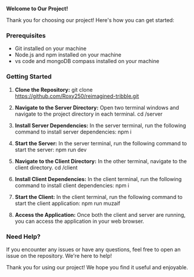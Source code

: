 **Welcome to Our Project!**

Thank you for choosing our project! Here's how you can get started:

### Prerequisites
- Git installed on your machine
- Node.js and npm installed on your machine
- vs code and mongoDB compass installed on your machine

### Getting Started
1. **Clone the Repository:** 
   git clone https://github.com/Roxy250/reimagined-tribble.git
   
2. **Navigate to the Server Directory:**
   Open two terminal windows and navigate to the project directory in each terminal.
   cd /server

3. **Install Server Dependencies:**
   In the server terminal, run the following command to install server dependencies:
   npm i

4. **Start the Server:**
   In the server terminal, run the following command to start the server:
   npm run dev

5. **Navigate to the Client Directory:**
   In the other terminal, navigate to the client directory.
   cd /client

6. **Install Client Dependencies:**
   In the client terminal, run the following command to install client dependencies:
   npm i

7. **Start the Client:**
   In the client terminal, run the following command to start the client application:
   npm run muzaif

8. **Access the Application:**
   Once both the client and server are running, you can access the application in your web browser.

### Need Help?
If you encounter any issues or have any questions, feel free to open an issue on the repository. We're here to help!

Thank you for using our project! We hope you find it useful and enjoyable.
